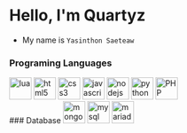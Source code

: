 # Hello, I'm Quartyz

* My name is ```Yasinthon Saeteaw```

### Programing Languages 
<div class="container flex flex-col">
  <img src="https://skillicons.dev/icons?i=lua" alt="lua" title="lua" width="40" height="40"/>
  <img src="https://skillicons.dev/icons?i=html" alt="html5" title="HTML" width="40" height="40"/>
  <img src="https://skillicons.dev/icons?i=css" alt="css3" title="CSS" width="40" height="40"/>
  <img src="https://skillicons.dev/icons?i=js" alt="javascript" title="JavaScript" width="40" height="40"/> 
  <img src="https://skillicons.dev/icons?i=nodejs" alt="nodejs" title="Node.js" width="40" height="40"/> 
  <img src="https://skillicons.dev/icons?i=py" alt="python" title="Python" width="40" height="40"/>
  <img src="https://skillicons.dev/icons?i=php" alt="PHP" title="PHP" width="40" height="40"/>
</div>
### Database
<img src="https://skillicons.dev/icons?i=mongodb" alt="mongodb" title="mongodb" width="40" height="40"/>
<img src="https://skillicons.dev/icons?i=mysql" alt="mysql" title="mysql" width="40" height="40"/>
<img src="https://skillicons.dev/icons?i=mariadb" alt="mariadb" title="mariadb" width="40" height="40"/>
